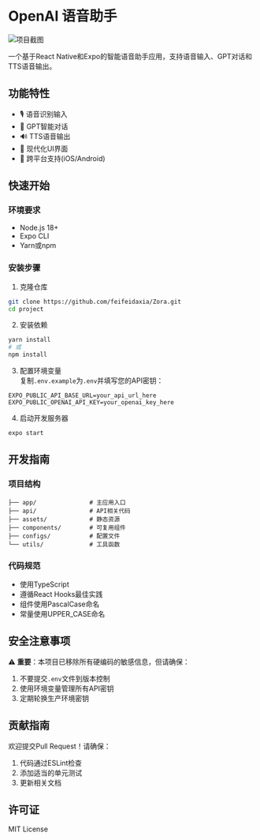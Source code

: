 # OpenAI 语音助手

![项目截图](assets/images/screenshot.png)

一个基于React Native和Expo的智能语音助手应用，支持语音输入、GPT对话和TTS语音输出。

## 功能特性

- 🎙️ 语音识别输入
- 🤖 GPT智能对话
- 🔊 TTS语音输出
- 🎨 现代化UI界面
- 📱 跨平台支持(iOS/Android)

## 快速开始

### 环境要求
- Node.js 18+
- Expo CLI
- Yarn或npm

### 安装步骤
1. 克隆仓库
```bash
git clone https://github.com/feifeidaxia/Zora.git
cd project
```

2. 安装依赖
```bash
yarn install
# 或
npm install
```

3. 配置环境变量  
复制`.env.example`为`.env`并填写您的API密钥：
```env
EXPO_PUBLIC_API_BASE_URL=your_api_url_here
EXPO_PUBLIC_OPENAI_API_KEY=your_openai_key_here
```

4. 启动开发服务器
```bash
expo start
```

## 开发指南

### 项目结构
```
├── app/               # 主应用入口
├── api/               # API相关代码
├── assets/            # 静态资源
├── components/        # 可复用组件
├── configs/           # 配置文件
└── utils/             # 工具函数
```

### 代码规范
- 使用TypeScript
- 遵循React Hooks最佳实践
- 组件使用PascalCase命名
- 常量使用UPPER_CASE命名

## 安全注意事项

⚠️ **重要**：本项目已移除所有硬编码的敏感信息，但请确保：
1. 不要提交`.env`文件到版本控制
2. 使用环境变量管理所有API密钥
3. 定期轮换生产环境密钥

## 贡献指南

欢迎提交Pull Request！请确保：
1. 代码通过ESLint检查
2. 添加适当的单元测试
3. 更新相关文档

## 许可证

MIT License